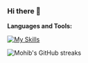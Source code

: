 ### Hi there 👋

<!-- Here are some ideas to get you started:

- 🔭 I’m currently working on ...
- 🌱 I’m currently learning ...
- 👯 I’m looking to collaborate on ...
- 🤔 I’m looking for help with ...
- 💬 Ask me about ...
- 📫 How to reach me: ...
- 😄 Pronouns: ...
- ⚡ Fun fact: ... -->

**Languages and Tools:**

<!-- [![My Skills](https://skills.thijs.gg/icons?i=js,ts,sass,tailwindcss,react,nextjs,redux,nodejs,express,mongodb,postgres)](https://skills.thijs.gg) -->
[![My Skills](https://skills.thijs.gg/icons?i=html,css,js,ts,sass,tailwindcss,react)](https://skills.thijs.gg)

<picture>
  <source
    srcset="https://github-readme-streak-stats.herokuapp.com/?user=g-nesh&theme=dracula&hide_border=true"
    media="(prefers-color-scheme: dark)"
  />
  <source
    srcset="https://github-readme-streak-stats.herokuapp.com/?user=g-nesh&hide_border=false"
    media="(prefers-color-scheme: light), (prefers-color-scheme: no-preference)"
  />
  <img src="https://github-readme-streak-stats.herokuapp.com/?user=g-nesh&hide_border=true" alt="Mohib's GitHub streaks" />
</picture>